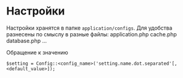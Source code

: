 Настройки
=========

Настройки хранятся в папке `application/configs`.
Для удобства разнесены по смыслу в разные файлы:
    application.php
    cache.php
    database.php
    ...

Обращение к значению

    $setting = Config::<config_name>('setting.name.dot.separated'[, <default_value>]);
